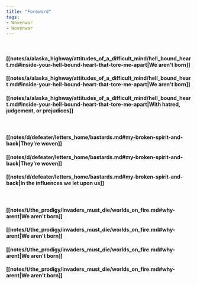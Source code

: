 ```yaml
---
title: "Foreword"
tags:
- Wovenwar
- Wovenwar
---
```

&nbsp;
#### [[notes/a/alaska_highway/attitudes_of_a_difficult_mind/hell_bound_heart.md#inside-your-hell-bound-heart-that-tore-me-apart|We aren't born]]
#### [[notes/a/alaska_highway/attitudes_of_a_difficult_mind/hell_bound_heart.md#inside-your-hell-bound-heart-that-tore-me-apart|We aren't born]]
#### [[notes/a/alaska_highway/attitudes_of_a_difficult_mind/hell_bound_heart.md#inside-your-hell-bound-heart-that-tore-me-apart|With hatred, judgement, or prejudices]]
&nbsp;
#### [[notes/d/defeater/letters_home/bastards.md#my-broken-spirit-and-back|They're woven]]
#### [[notes/d/defeater/letters_home/bastards.md#my-broken-spirit-and-back|They're woven]]
#### [[notes/d/defeater/letters_home/bastards.md#my-broken-spirit-and-back|In the influences we let upon us]]
&nbsp;
#### [[notes/t/the_prodigy/invaders_must_die/worlds_on_fire.md#why-arent|We aren't born]]
#### [[notes/t/the_prodigy/invaders_must_die/worlds_on_fire.md#why-arent|We aren't born]]
#### [[notes/t/the_prodigy/invaders_must_die/worlds_on_fire.md#why-arent|We aren't born]]
#### [[notes/t/the_prodigy/invaders_must_die/worlds_on_fire.md#why-arent|We aren't born]]
